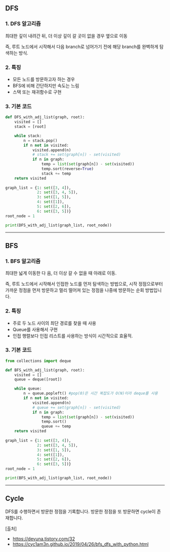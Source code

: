 ## DFS
### 1. DFS 알고리즘
최대한 깊이 내려간 뒤, 더 이상 깊이 갈 곳이 없을 경우 옆으로 이동

즉, 루트 노드에서 시작해서 다음 branch로 넘어가기 전에 해당 branch를 완벽하게 탐색하는 방식.

### 2. 특징
- 모든 노드를 방문하고자 하는 경우
- BFS에 비해 간단하지만 속도는 느림
- 스택 또는 재귀함수로 구현

### 3. 기본 코드
```python
def DFS_with_adj_list(graph, root):
    visited = []
    stack = [root]

    while stack:
        n = stack.pop()
        if n not in visited:
            visited.append(n)
            # stack += set(graph[n]) - set(visited)
            if n in graph:
                temp = list(set(graph[n]) - set(visited))
                temp.sort(reverse=True)
                stack += temp
    return visited
  
graph_list = {1: set([3, 4]),
              2: set([3, 4, 5]),
              3: set([1, 5]),
              4: set([1]),
              5: set([2, 6]),
              6: set([3, 5])}
root_node = 1

print(DFS_with_adj_list(graph_list, root_node))
```

---

## BFS
### 1. BFS 알고리즘
최대한 넓게 이동한 다 음, 더 이상 갈 수 없을 때 아래로 이동.

즉, 루트 노드에서 시작해서 인접한 노드를 먼저 탐색하는 방법으로, 시작 정점으로부터 가까운 정점을 먼저 방문하고 멀리 떨어져 있는 정점을 나중에 방문하는 순회 방법입니다.

### 2. 특징
- 주로 두 노드 사이의 최단 경로를 찾을 때 사용
- Queue를 사용해서 구현
- 인접 행렬보다 인접 리스트를 사용하는 방식이 시간적으로 효율적.

### 3. 기본 코드
```python
from collections import deque

def BFS_with_adj_list(graph, root):
    visited = []
    queue = deque([root])

    while queue:
        n = queue.popleft() #pop(0)은 시간 복잡도가 O(N)이라 deque를 사용
        if n not in visited:
            visited.append(n)
            # queue += set(graph[n]) - set(visited)
            if n in graph:
                temp = list(set(graph[n]) - set(visited))
                temp.sort()
                queue += temp
    return visited
  
graph_list = {1: set([3, 4]),
              2: set([3, 4, 5]),
              3: set([1, 5]),
              4: set([1]),
              5: set([2, 6]),
              6: set([3, 5])}
root_node = 1

print(BFS_with_adj_list(graph_list, root_node))
```

---

## Cycle
DFS를 수행하면서 방문한 정점을 기록합니다. 방문한 정점을 또 방문하면 cycle이 존재합니다.




[출처]
- https://devuna.tistory.com/32
- https://cyc1am3n.github.io/2019/04/26/bfs_dfs_with_python.html
